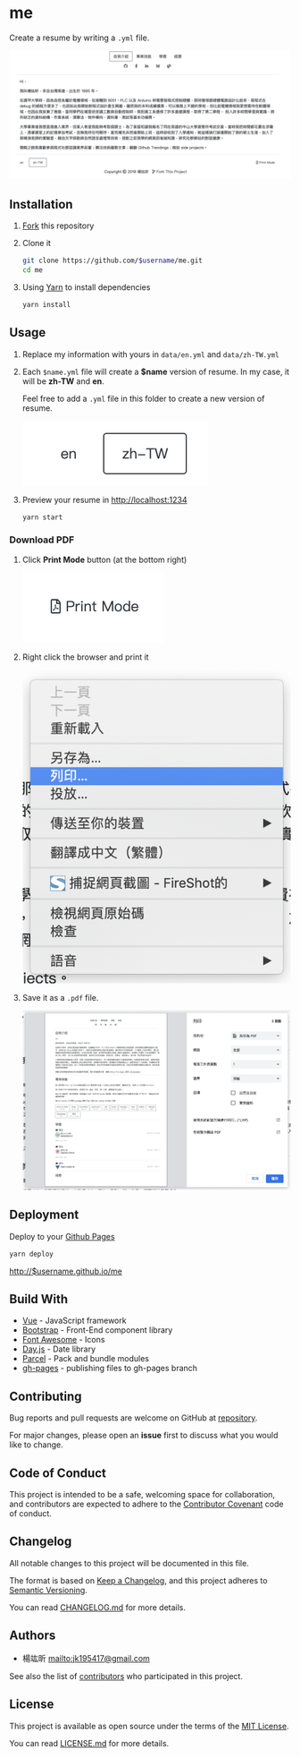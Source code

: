 # me

Create a resume by writing a `.yml` file.

![index](./doc/images/index.png)

## Installation

1.  [Fork](https://github.com/jk195417/me/fork) this repository

2.  Clone it

    ```bash
    git clone https://github.com/$username/me.git
    cd me
    ```

3.  Using [Yarn](https://yarnpkg.com) to install dependencies

    ```bash
    yarn install
    ```

## Usage

1.  Replace my information with yours in `data/en.yml` and `data/zh-TW.yml`

2.  Each `$name.yml` file will create a **$name** version of resume. In my case, it will be **zh-TW** and **en**.

    Feel free to add a `.yml` file in this folder to create a new version of resume.

    ![i18n](./doc/images/i18n.png)

3.  Preview your resume in <http://localhost:1234>

    ```bash
    yarn start
    ```

### Download PDF

1.  Click **Print Mode** button (at the bottom right)

    ![print mode](./doc/images/print_mode.png)

2.  Right click the browser and print it

    ![right click](./doc/images/right_click.png)

3.  Save it as a `.pdf` file.

    ![print](./doc/images/print.png)

## Deployment

Deploy to your [Github Pages](https://pages.github.com)

```bash
yarn deploy
```

<http://$username.github.io/me>

## Build With

-   [Vue](https://vuejs.org) - JavaScript framework
-   [Bootstrap](https://getbootstrap.com) - Front-End component library
-   [Font Awesome](https://fontawesome.com) - Icons
-   [Day.js](https://github.com/iamkun/dayjs) - Date library
-   [Parcel](https://parceljs.org) - Pack and bundle modules
-   [gh-pages](https://github.com/tschaub/gh-pages) - publishing files to gh-pages branch

## Contributing

Bug reports and pull requests are welcome on GitHub at [repository](https://github.com/jk195417/me).

For major changes, please open an **issue** first to discuss what you would like to change.

## Code of Conduct

This project is intended to be a safe, welcoming space for collaboration, and contributors are expected to adhere to the [Contributor Covenant](http://contributor-covenant.org) code of conduct.

## Changelog

All notable changes to this project will be documented in this file.

The format is based on [Keep a Changelog](https://keepachangelog.com/en/1.0.0/), and this project adheres to [Semantic Versioning](https://semver.org/spec/v2.0.0.html).

You can read [CHANGELOG.md](./CHANGELOG.md) for more details.

## Authors

-   楊竑昕 <mailto:jk195417@gmail.com>

See also the list of [contributors](https://github.com/jk195417/me/graphs/contributors) who participated in this project.

## License

This project is available as open source under the terms of the [MIT License](https://opensource.org/licenses/MIT).

You can read [LICENSE.md](./LICENSE.md) for more details.
